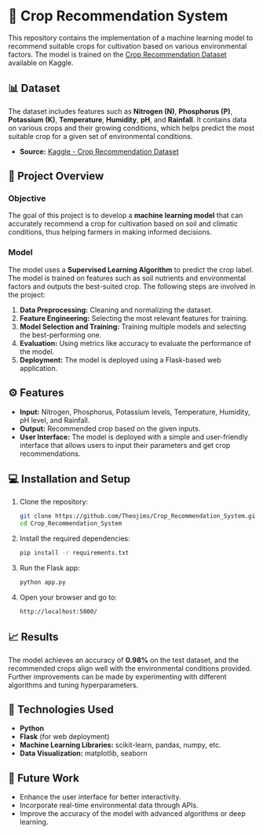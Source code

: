 # 🌱 Crop Recommendation System

This repository contains the implementation of a machine learning model to recommend suitable crops for cultivation based on various environmental factors. The model is trained on the [Crop Recommendation Dataset](https://www.kaggle.com/datasets/atharvaingle/crop-recommendation-dataset) available on Kaggle.

## 📊 Dataset

The dataset includes features such as **Nitrogen (N)**, **Phosphorus (P)**, **Potassium (K)**, **Temperature**, **Humidity**, **pH**, and **Rainfall**. It contains data on various crops and their growing conditions, which helps predict the most suitable crop for a given set of environmental conditions.

- **Source:** [Kaggle - Crop Recommendation Dataset](https://www.kaggle.com/datasets/atharvaingle/crop-recommendation-dataset)

## 🚀 Project Overview

### Objective

The goal of this project is to develop a **machine learning model** that can accurately recommend a crop for cultivation based on soil and climatic conditions, thus helping farmers in making informed decisions.

### Model

The model uses a **Supervised Learning Algorithm** to predict the crop label. The model is trained on features such as soil nutrients and environmental factors and outputs the best-suited crop. The following steps are involved in the project:

1. **Data Preprocessing:** Cleaning and normalizing the dataset.
2. **Feature Engineering:** Selecting the most relevant features for training.
3. **Model Selection and Training:** Training multiple models and selecting the best-performing one.
4. **Evaluation:** Using metrics like accuracy to evaluate the performance of the model.
5. **Deployment:** The model is deployed using a Flask-based web application.

## ⚙️ Features

- **Input:** Nitrogen, Phosphorus, Potassium levels, Temperature, Humidity, pH level, and Rainfall.
- **Output:** Recommended crop based on the given inputs.
- **User Interface:** The model is deployed with a simple and user-friendly interface that allows users to input their parameters and get crop recommendations.

## 💻 Installation and Setup

1. Clone the repository:

   ```bash
   git clone https://github.com/Theojims/Crop_Recommendation_System.git
   cd Crop_Recommendation_System
   ```

2. Install the required dependencies:

   ```bash
   pip install -r requirements.txt
   ```

3. Run the Flask app:

   ```bash
   python app.py
   ```

4. Open your browser and go to:

   ```bash
   http://localhost:5000/
   ```

## 📈 Results

The model achieves an accuracy of **0.98%**  on the test dataset, and the recommended crops align well with the environmental conditions provided. Further improvements can be made by experimenting with different algorithms and tuning hyperparameters.

## 🔧 Technologies Used

- **Python**
- **Flask** (for web deployment)
- **Machine Learning Libraries:** scikit-learn, pandas, numpy, etc.
- **Data Visualization:** matplotlib, seaborn

## 🎯 Future Work

- Enhance the user interface for better interactivity.
- Incorporate real-time environmental data through APIs.
- Improve the accuracy of the model with advanced algorithms or deep learning.